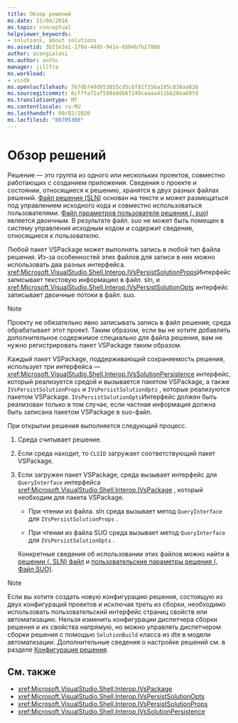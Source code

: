```yaml
---
title: Обзор решений
ms.date: 11/04/2016
ms.topic: conceptual
helpviewer_keywords:
- solutions, about solutions
ms.assetid: 3b21e3a1-170a-4485-941e-6b04b7b27886
author: acangialosi
ms.author: anthc
manager: jillfra
ms.workload:
- vssdk
ms.openlocfilehash: 767db749d953855cd5c6f81f356a195c830aa838
ms.sourcegitcommit: 6cfffa72af599a9d667249caaaa411bb28ea69fd
ms.translationtype: MT
ms.contentlocale: ru-RU
ms.lasthandoff: 09/02/2020
ms.locfileid: "80705300"
---
```

# <a name="solutions-overview"></a>Обзор решений

Решение — это группа из одного или нескольких проектов, совместно работающих с созданием приложения. Сведения о проекте и состоянии, относящиеся к решению, хранятся в двух разных файлах решений. [Файл решения (SLN)](solution-dot-sln-file.md) основан на тексте и может размещаться под управлением исходного кода и совместно использоваться пользователями. [Файл параметров пользователя решения (. suo)](solution-user-options-dot-suo-file.md) является двоичным. В результате файл. suo не может быть помещен в систему управления исходным кодом и содержит сведения, относящиеся к пользователю.

Любой пакет VSPackage может выполнять запись в любой тип файла решения. Из-за особенностей этих файлов для записи в них можно использовать два разных интерфейса. <xref:Microsoft.VisualStudio.Shell.Interop.IVsPersistSolutionProps>Интерфейс записывает текстовую информацию в файл. sln, и <xref:Microsoft.VisualStudio.Shell.Interop.IVsPersistSolutionOpts> интерфейс записывает двоичные потоки в файл. suo.

> [!NOTE]
> Проекту не обязательно явно записывать запись в файл решения; среда обрабатывает этот проект. Таким образом, если вы не хотите добавлять дополнительное содержимое специально для файла решения, вам не нужно регистрировать пакет VSPackage таким образом.

Каждый пакет VSPackage, поддерживающий сохраняемость решения, использует три интерфейса — <xref:Microsoft.VisualStudio.Shell.Interop.IVsSolutionPersistence> интерфейс, который реализуется средой и вызывается пакетом VSPackage, а также `IVsPersistSolutionProps` и `IVsPersistSolutionOpts` , которые реализуются пакетом VSPackage. `IVsPersistSolutionOpts`Интерфейс должен быть реализован только в том случае, если частная информация должна быть записана пакетом VSPackage в suo-файл.

При открытии решения выполняется следующий процесс.

1. Среда считывает решение.

2. Если среда находит, то `CLSID` загружает соответствующий пакет VSPackage.

3. Если загружен пакет VSPackage, среда вызывает интерфейс для `QueryInterface` интерфейса <xref:Microsoft.VisualStudio.Shell.Interop.IVsPackage> , который необходим для пакета VSPackage.

   - При чтении из файла. sln среда вызывает метод `QueryInterface` для `IVsPersistSolutionProps` .

   - При чтении из файла SUO среда вызывает метод `QueryInterface` для `IVsPersistSolutionOpts` .

   Конкретные сведения об использовании этих файлов можно найти в [решении (. SLN) файл](../../extensibility/internals/solution-dot-sln-file.md) и [пользовательские параметры решения (. Файл SUO)](../../extensibility/internals/solution-user-options-dot-suo-file.md).

> [!NOTE]
> Если вы хотите создать новую конфигурацию решения, состоящую из двух конфигураций проектов и исключая треть из сборки, необходимо использовать пользовательский интерфейс страниц свойств или автоматизацию. Нельзя изменить конфигурации диспетчера сборки решения и их свойства напрямую, но можно управлять диспетчером сборки решения с помощью `SolutionBuild` класса из dte в модели автоматизации. Дополнительные сведения о настройке решений см. в разделе [Конфигурация решения](../../extensibility/internals/solution-configuration.md).

## <a name="see-also"></a>См. также

- <xref:Microsoft.VisualStudio.Shell.Interop.IVsPackage>
- <xref:Microsoft.VisualStudio.Shell.Interop.IVsPersistSolutionOpts>
- <xref:Microsoft.VisualStudio.Shell.Interop.IVsPersistSolutionProps>
- <xref:Microsoft.VisualStudio.Shell.Interop.IVsSolutionPersistence>
